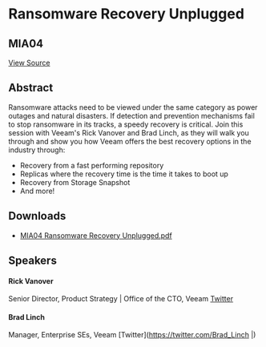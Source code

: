 # Ransomware Recovery Unplugged
## MIA04
[View Source](https://connect.veeam.com/flow/veeam/veeamon2023/attendeeportal/page/sessioncatalog/session/1678314160763001bER4)

## Abstract
Ransomware attacks need to be viewed under the same category as power outages and natural disasters. If detection and prevention mechanisms fail to stop ransomware in its tracks, a speedy recovery is critical. Join this session with Veeam's Rick Vanover and Brad Linch, as they will walk you through and show you how Veeam offers the best recovery options in the industry through: 


- Recovery from a fast performing repository
- Replicas where the recovery time is the time it takes to boot up
- Recovery from Storage Snapshot
- And more!



## Downloads
- [MIA04 Ransomware Recovery Unplugged.pdf](<./files/MIA04 Ransomware Recovery Unplugged.pdf>)

## Speakers
#### Rick Vanover
Senior Director, Product Strategy | Office of the CTO, Veeam
[Twitter](http://twitter.com/RickVanover)
#### Brad Linch
Manager, Enterprise SEs, Veeam
[Twitter](https://twitter.com/Brad_Linch |)